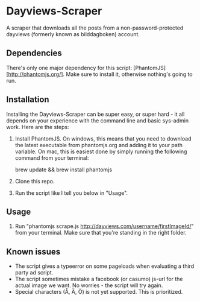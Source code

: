 Dayviews-Scraper
================

A scraper that downloads all the posts from a non-password-protected dayviews (formerly known as bilddagboken) account.

## Dependencies
There's only one major dependency for this script: [PhantomJS][http://phantomjs.org/]. Make sure to install it, otherwise nothing's going to run.

## Installation
Installing the Dayviews-Scraper can be super easy, or super hard - it all depends on your experience with the command line and basic sys-admin work. Here are the steps:

1. Install PhantomJS. On windows, this means that you need to download the latest executable from phantomjs.org and adding it to your path variable. On mac, this is easiest done by simply running the following command from your terminal:

    brew update && brew install phantomjs

2. Clone this repo.
3. Run the script like I tell you below in "Usage".

## Usage
1. Run "phantomjs scrape.js http://dayviews.com/username/firstImageId/" from your terminal. Make sure that you're standing in the right folder.

## Known issues
* The script gives a typeerror on some pageloads when evaluating a third party ad script.
* The script sometimes mistake a facebook (or casumo) js-url for the actual image we want. No worries - the script will try again.
* Special characters (Å, Ä, Ö) is not yet supported. This is prioritized.
